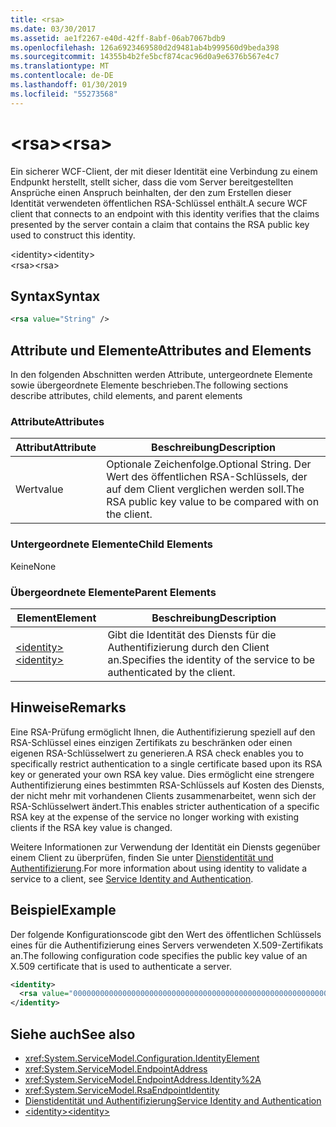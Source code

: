 ```yaml
---
title: <rsa>
ms.date: 03/30/2017
ms.assetid: ae1f2267-e40d-42ff-8abf-06ab7067bdb9
ms.openlocfilehash: 126a6923469580d2d9481ab4b999560d9beda398
ms.sourcegitcommit: 14355b4b2fe5bcf874cac96d0a9e6376b567e4c7
ms.translationtype: MT
ms.contentlocale: de-DE
ms.lasthandoff: 01/30/2019
ms.locfileid: "55273568"
---
```

# <a name="rsa"></a><span data-ttu-id="c7be9-101">\<rsa></span><span class="sxs-lookup"><span data-stu-id="c7be9-101">\<rsa></span></span>
<span data-ttu-id="c7be9-102">Ein sicherer WCF-Client, der mit dieser Identität eine Verbindung zu einem Endpunkt herstellt, stellt sicher, dass die vom Server bereitgestellten Ansprüche einen Anspruch beinhalten, der den zum Erstellen dieser Identität verwendeten öffentlichen RSA-Schlüssel enthält.</span><span class="sxs-lookup"><span data-stu-id="c7be9-102">A secure WCF client that connects to an endpoint with this identity verifies that the claims presented by the server contain a claim that contains the RSA public key used to construct this identity.</span></span>  
  
 <span data-ttu-id="c7be9-103">\<identity></span><span class="sxs-lookup"><span data-stu-id="c7be9-103">\<identity></span></span>  
<span data-ttu-id="c7be9-104">\<rsa></span><span class="sxs-lookup"><span data-stu-id="c7be9-104">\<rsa></span></span>  
  
## <a name="syntax"></a><span data-ttu-id="c7be9-105">Syntax</span><span class="sxs-lookup"><span data-stu-id="c7be9-105">Syntax</span></span>  
  
```xml  
<rsa value="String" />
```  
  
## <a name="attributes-and-elements"></a><span data-ttu-id="c7be9-106">Attribute und Elemente</span><span class="sxs-lookup"><span data-stu-id="c7be9-106">Attributes and Elements</span></span>  
 <span data-ttu-id="c7be9-107">In den folgenden Abschnitten werden Attribute, untergeordnete Elemente sowie übergeordnete Elemente beschrieben.</span><span class="sxs-lookup"><span data-stu-id="c7be9-107">The following sections describe attributes, child elements, and parent elements</span></span>  
  
### <a name="attributes"></a><span data-ttu-id="c7be9-108">Attribute</span><span class="sxs-lookup"><span data-stu-id="c7be9-108">Attributes</span></span>  
  
|<span data-ttu-id="c7be9-109">Attribut</span><span class="sxs-lookup"><span data-stu-id="c7be9-109">Attribute</span></span>|<span data-ttu-id="c7be9-110">Beschreibung</span><span class="sxs-lookup"><span data-stu-id="c7be9-110">Description</span></span>|  
|---------------|-----------------|  
|<span data-ttu-id="c7be9-111">Wert</span><span class="sxs-lookup"><span data-stu-id="c7be9-111">value</span></span>|<span data-ttu-id="c7be9-112">Optionale Zeichenfolge.</span><span class="sxs-lookup"><span data-stu-id="c7be9-112">Optional String.</span></span> <span data-ttu-id="c7be9-113">Der Wert des öffentlichen RSA-Schlüssels, der auf dem Client verglichen werden soll.</span><span class="sxs-lookup"><span data-stu-id="c7be9-113">The RSA public key value to be compared with on the client.</span></span>|  
  
### <a name="child-elements"></a><span data-ttu-id="c7be9-114">Untergeordnete Elemente</span><span class="sxs-lookup"><span data-stu-id="c7be9-114">Child Elements</span></span>  
 <span data-ttu-id="c7be9-115">Keine</span><span class="sxs-lookup"><span data-stu-id="c7be9-115">None</span></span>  
  
### <a name="parent-elements"></a><span data-ttu-id="c7be9-116">Übergeordnete Elemente</span><span class="sxs-lookup"><span data-stu-id="c7be9-116">Parent Elements</span></span>  
  
|<span data-ttu-id="c7be9-117">Element</span><span class="sxs-lookup"><span data-stu-id="c7be9-117">Element</span></span>|<span data-ttu-id="c7be9-118">Beschreibung</span><span class="sxs-lookup"><span data-stu-id="c7be9-118">Description</span></span>|  
|-------------|-----------------|  
|[<span data-ttu-id="c7be9-119">\<identity></span><span class="sxs-lookup"><span data-stu-id="c7be9-119">\<identity></span></span>](../../../../../docs/framework/configure-apps/file-schema/wcf/identity.md)|<span data-ttu-id="c7be9-120">Gibt die Identität des Diensts für die Authentifizierung durch den Client an.</span><span class="sxs-lookup"><span data-stu-id="c7be9-120">Specifies the identity of the service to be authenticated by the client.</span></span>|  
  
## <a name="remarks"></a><span data-ttu-id="c7be9-121">Hinweise</span><span class="sxs-lookup"><span data-stu-id="c7be9-121">Remarks</span></span>  
 <span data-ttu-id="c7be9-122">Eine RSA-Prüfung ermöglicht Ihnen, die Authentifizierung speziell auf den RSA-Schlüssel eines einzigen Zertifikats zu beschränken oder einen eigenen RSA-Schlüsselwert zu generieren.</span><span class="sxs-lookup"><span data-stu-id="c7be9-122">A RSA check enables you to specifically restrict authentication to a single certificate based upon its RSA key or generated your own RSA key value.</span></span> <span data-ttu-id="c7be9-123">Dies ermöglicht eine strengere Authentifizierung eines bestimmten RSA-Schlüssels auf Kosten des Diensts, der nicht mehr mit vorhandenen Clients zusammenarbeitet, wenn sich der RSA-Schlüsselwert ändert.</span><span class="sxs-lookup"><span data-stu-id="c7be9-123">This enables stricter authentication of a specific RSA key at the expense of the service no longer working with existing clients if the RSA key value is changed.</span></span>  
  
 <span data-ttu-id="c7be9-124">Weitere Informationen zur Verwendung der Identität ein Diensts gegenüber einem Client zu überprüfen, finden Sie unter [Dienstidentität und Authentifizierung](../../../../../docs/framework/wcf/feature-details/service-identity-and-authentication.md).</span><span class="sxs-lookup"><span data-stu-id="c7be9-124">For more information about using identity to validate a service to a client, see [Service Identity and Authentication](../../../../../docs/framework/wcf/feature-details/service-identity-and-authentication.md).</span></span>  
  
## <a name="example"></a><span data-ttu-id="c7be9-125">Beispiel</span><span class="sxs-lookup"><span data-stu-id="c7be9-125">Example</span></span>  
 <span data-ttu-id="c7be9-126">Der folgende Konfigurationscode gibt den Wert des öffentlichen Schlüssels eines für die Authentifizierung eines Servers verwendeten X.509-Zertifikats an.</span><span class="sxs-lookup"><span data-stu-id="c7be9-126">The following configuration code specifies the public key value of an X.509 certificate that is used to authenticate a server.</span></span>  
  
```xml  
<identity>
  <rsa value="0000000000000000000000000000000000000000000000000000000000000000000000000000000000000000000000000000000000000000000000000000000000000000000000000000000000000000000000000000000000000000000000000000000000000000000000000000000000000000000000000000000000000000000000000000000000000000" />
</identity>
```  
  
## <a name="see-also"></a><span data-ttu-id="c7be9-127">Siehe auch</span><span class="sxs-lookup"><span data-stu-id="c7be9-127">See also</span></span>
- <xref:System.ServiceModel.Configuration.IdentityElement>
- <xref:System.ServiceModel.EndpointAddress>
- <xref:System.ServiceModel.EndpointAddress.Identity%2A>
- <xref:System.ServiceModel.RsaEndpointIdentity>
- [<span data-ttu-id="c7be9-128">Dienstidentität und Authentifizierung</span><span class="sxs-lookup"><span data-stu-id="c7be9-128">Service Identity and Authentication</span></span>](../../../../../docs/framework/wcf/feature-details/service-identity-and-authentication.md)
- [<span data-ttu-id="c7be9-129">\<identity></span><span class="sxs-lookup"><span data-stu-id="c7be9-129">\<identity></span></span>](../../../../../docs/framework/configure-apps/file-schema/wcf/identity.md)
